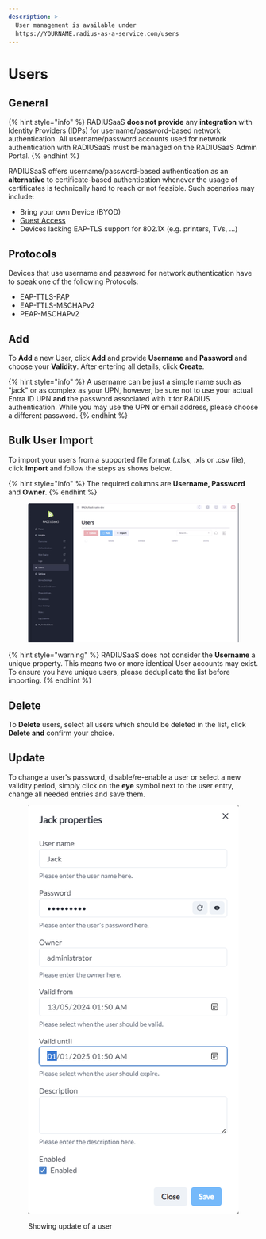 ```yaml
---
description: >-
  User management is available under
  https://YOURNAME.radius-as-a-service.com/users
---
```


# Users

## General

{% hint style="info" %}
RADIUSaaS **does not provide** any **integration** with Identity Providers (IDPs) for username/password-based network authentication. All username/password accounts used for network authentication with RADIUSaaS must be managed on the RADIUSaaS Admin Portal.
{% endhint %}

RADIUSaaS offers username/password-based authentication as an **alternative** to certificate-based authentication whenever the usage of certificates is technically hard to reach or not feasible. Such scenarios may include:

* Bring your own Device (BYOD)
* [Guest Access ](my-invited-users.md)
* Devices lacking EAP-TLS support for 802.1X (e.g. printers, TVs, ...)

## Protocols

Devices that use username and password for network authentication have to speak one of the following Protocols:&#x20;

* EAP-TTLS-PAP
* EAP-TTLS-MSCHAPv2
* PEAP-MSCHAPv2

## Add

To **Add** a new User, click **Add** and provide **Username** and **Password** and choose your **Validity**. After entering all details, click **Create**.

{% hint style="info" %}
A username can be just a simple name such as "jack" or as complex as your UPN, however, be sure not to use your actual Entra ID UPN **and** the password associated with it for RADIUS authentication. While you may use the UPN or email address, please choose a different password.&#x20;
{% endhint %}

## Bulk User Import

To import your users from a supported file format (.xlsx, .xls or .csv file), click **Import** and follow the steps as shows below.

{% hint style="info" %}
The required columns are **Username, Password** and **Owner**.
{% endhint %}

<figure><img src="../.gitbook/assets/2025-02-21_16h11_28.gif" alt=""><figcaption></figcaption></figure>

{% hint style="warning" %}
RADIUSaaS does not consider the **Username** a unique property. This means two or more identical User accounts may exist. To ensure you have unique users, please deduplicate the list before importing.&#x20;
{% endhint %}

## Delete

To **Delete** users, select all users which should be deleted in the list, click **Delete and** confirm your choice.

## Update

To change a user's password, disable/re-enable a user or select a new validity period, simply click on the **eye** symbol next to the user entry, change all needed entries and save them.

<figure><img src="../../.gitbook/assets/image (365).png" alt=""><figcaption><p>Showing update of a user</p></figcaption></figure>
